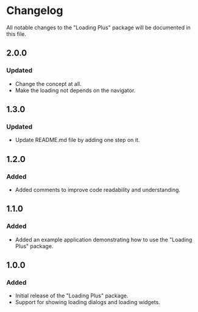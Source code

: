 # Changelog

All notable changes to the "Loading Plus" package will be documented in this file.

## 2.0.0

### Updated
- Change the concept at all.
- Make the loading not depends on the navigator. 

## 1.3.0

### Updated
- Update README.md file by adding one step on it.

## 1.2.0

### Added
- Added comments to improve code readability and understanding.

## 1.1.0

### Added
- Added an example application demonstrating how to use the "Loading Plus" package.

## 1.0.0

### Added
- Initial release of the "Loading Plus" package.
- Support for showing loading dialogs and loading widgets.
